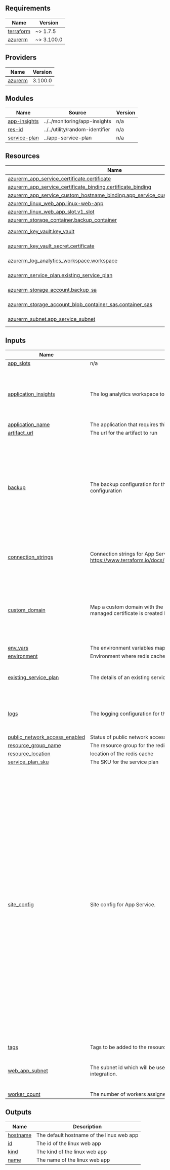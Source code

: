 <!-- BEGIN_TF_DOCS -->
## Requirements

| Name | Version |
|------|---------|
| <a name="requirement_terraform"></a> [terraform](#requirement\_terraform) | ~> 1.7.5 |
| <a name="requirement_azurerm"></a> [azurerm](#requirement\_azurerm) | ~> 3.100.0 |

## Providers

| Name | Version |
|------|---------|
| <a name="provider_azurerm"></a> [azurerm](#provider\_azurerm) | 3.100.0 |

## Modules

| Name | Source | Version |
|------|--------|---------|
| <a name="module_app-insights"></a> [app-insights](#module\_app-insights) | ../../monitoring/app-insights | n/a |
| <a name="module_res-id"></a> [res-id](#module\_res-id) | ../../utility/random-identifier | n/a |
| <a name="module_service-plan"></a> [service-plan](#module\_service-plan) | ../app-service-plan | n/a |

## Resources

| Name | Type |
|------|------|
| [azurerm_app_service_certificate.certificate](https://registry.terraform.io/providers/hashicorp/azurerm/latest/docs/resources/app_service_certificate) | resource |
| [azurerm_app_service_certificate_binding.certificate_binding](https://registry.terraform.io/providers/hashicorp/azurerm/latest/docs/resources/app_service_certificate_binding) | resource |
| [azurerm_app_service_custom_hostname_binding.app_service_custom_hostname_binding](https://registry.terraform.io/providers/hashicorp/azurerm/latest/docs/resources/app_service_custom_hostname_binding) | resource |
| [azurerm_linux_web_app.linux-web-app](https://registry.terraform.io/providers/hashicorp/azurerm/latest/docs/resources/linux_web_app) | resource |
| [azurerm_linux_web_app_slot.v1_slot](https://registry.terraform.io/providers/hashicorp/azurerm/latest/docs/resources/linux_web_app_slot) | resource |
| [azurerm_storage_container.backup_container](https://registry.terraform.io/providers/hashicorp/azurerm/latest/docs/resources/storage_container) | resource |
| [azurerm_key_vault.key_vault](https://registry.terraform.io/providers/hashicorp/azurerm/latest/docs/data-sources/key_vault) | data source |
| [azurerm_key_vault_secret.certificate](https://registry.terraform.io/providers/hashicorp/azurerm/latest/docs/data-sources/key_vault_secret) | data source |
| [azurerm_log_analytics_workspace.workspace](https://registry.terraform.io/providers/hashicorp/azurerm/latest/docs/data-sources/log_analytics_workspace) | data source |
| [azurerm_service_plan.existing_service_plan](https://registry.terraform.io/providers/hashicorp/azurerm/latest/docs/data-sources/service_plan) | data source |
| [azurerm_storage_account.backup_sa](https://registry.terraform.io/providers/hashicorp/azurerm/latest/docs/data-sources/storage_account) | data source |
| [azurerm_storage_account_blob_container_sas.container_sas](https://registry.terraform.io/providers/hashicorp/azurerm/latest/docs/data-sources/storage_account_blob_container_sas) | data source |
| [azurerm_subnet.app_service_subnet](https://registry.terraform.io/providers/hashicorp/azurerm/latest/docs/data-sources/subnet) | data source |

## Inputs

| Name | Description | Type | Default | Required |
|------|-------------|------|---------|:--------:|
| <a name="input_app_slots"></a> [app\_slots](#input\_app\_slots) | n/a | `bool` | `false` | no |
| <a name="input_application_insights"></a> [application\_insights](#input\_application\_insights) | The log analytics workspace to be used for the app insights | <pre>object({<br>    enabled = bool<br>    log_analytics_ws = optional(object({<br>      name           = string<br>      resource_group = string<br>    }))<br>  })</pre> | <pre>{<br>  "enabled": false<br>}</pre> | no |
| <a name="input_application_name"></a> [application\_name](#input\_application\_name) | The application that requires this resource | `string` | n/a | yes |
| <a name="input_artifact_url"></a> [artifact\_url](#input\_artifact\_url) | The url for the artifact to run | `string` | `null` | no |
| <a name="input_backup"></a> [backup](#input\_backup) | The backup configuration for the app service. Skip this for the default backup configuration | <pre>object({<br>    backup_sa = object({<br>      name           = string<br>      resource_group = string<br>    })<br>    enabled = optional(bool)<br>    schedule = object({<br>      frequency_interval       = number<br>      frequency_unit           = string<br>      start_time               = optional(string)<br>      retention_period_days    = optional(number)<br>      keep_at_least_one_backup = optional(bool)<br>    })<br>  })</pre> | `null` | no |
| <a name="input_connection_strings"></a> [connection\_strings](#input\_connection\_strings) | Connection strings for App Service. See documentation https://www.terraform.io/docs/providers/azurerm/r/app_service.html#connection_string | <pre>list(object({<br>    name  = string<br>    type  = string<br>    value = string<br>  }))</pre> | `[]` | no |
| <a name="input_custom_domain"></a> [custom\_domain](#input\_custom\_domain) | Map a custom domain with the app service. If you do not pass the certificate, a managed certificate is created by azure | <pre>object({<br>    hostname = string<br>    certificate = object({<br>      name = string<br>      vault = object({<br>        name           = string<br>        resource_group = string<br>      })<br>    })<br>  })</pre> | `null` | no |
| <a name="input_env_vars"></a> [env\_vars](#input\_env\_vars) | The environment variables map | `map(string)` | `{}` | no |
| <a name="input_environment"></a> [environment](#input\_environment) | Environment where redis cache is provisioned | `string` | n/a | yes |
| <a name="input_existing_service_plan"></a> [existing\_service\_plan](#input\_existing\_service\_plan) | The details of an existing service plan | <pre>object({<br>    name                = string<br>    resource_group_name = string<br>  })</pre> | `null` | no |
| <a name="input_logs"></a> [logs](#input\_logs) | The logging configuration for the app service | <pre>object({<br>    application_logs = object({<br>      file_system_level = string<br>    })<br>  })</pre> | `null` | no |
| <a name="input_public_network_access_enabled"></a> [public\_network\_access\_enabled](#input\_public\_network\_access\_enabled) | Status of public network access to the web app | `bool` | `true` | no |
| <a name="input_resource_group_name"></a> [resource\_group\_name](#input\_resource\_group\_name) | The resource group for the redis cache | `string` | n/a | yes |
| <a name="input_resource_location"></a> [resource\_location](#input\_resource\_location) | location of the redis cache | `string` | `"uaenorth"` | no |
| <a name="input_service_plan_sku"></a> [service\_plan\_sku](#input\_service\_plan\_sku) | The SKU for the service plan | `string` | `"B1"` | no |
| <a name="input_site_config"></a> [site\_config](#input\_site\_config) | Site config for App Service. | <pre>object({<br>    always_on                         = optional(bool)<br>    app_command_line                  = optional(string)<br>    default_documents                 = optional(list(string))<br>    ftps_state                        = optional(string)<br>    health_check_path                 = optional(string)<br>    health_check_eviction_time_in_min = optional(string)<br>    http2_enabled                     = optional(string)<br>    load_balancing_mode               = optional(string)<br>    application_stack                 = optional(map(string))<br>    cidr_restriction = optional(list(object({<br>      name     = optional(string)<br>      priority = optional(number)<br>      action   = optional(string)<br>      cidr     = optional(string)<br>      #       headers  = optional(object({}))<br>    })), [])<br>    subnet_restriction = optional(list(object({<br>      name      = optional(string)<br>      priority  = optional(number)<br>      action    = optional(string)<br>      subnet_id = optional(string)<br>      #       headers   = optional(object({}))<br>    })), [])<br>    service_tags_restriction = optional(list(object({<br>      name        = optional(string)<br>      priority    = optional(number)<br>      action      = optional(string)<br>      service_tag = optional(string)<br>      #       headers     = optional(object({}))<br>    })), [])<br>    default_ip_restriction_action = optional(string)<br>    cors = optional(object({<br>      allowed_origins     = optional(list(string))<br>      support_credentials = optional(bool)<br>    }))<br>  })</pre> | `{}` | no |
| <a name="input_tags"></a> [tags](#input\_tags) | Tags to be added to the resources | `map(string)` | `{}` | no |
| <a name="input_web_app_subnet"></a> [web\_app\_subnet](#input\_web\_app\_subnet) | The subnet id which will be used by this Web App for regional virtual network integration. | <pre>object({<br>    name           = string<br>    vnet_name      = string<br>    resource_group = string<br>  })</pre> | `null` | no |
| <a name="input_worker_count"></a> [worker\_count](#input\_worker\_count) | The number of workers assigned to the service plan and the app-service | `number` | `1` | no |

## Outputs

| Name | Description |
|------|-------------|
| <a name="output_hostname"></a> [hostname](#output\_hostname) | The default hostname of the linux web app |
| <a name="output_id"></a> [id](#output\_id) | The id of the linux web app |
| <a name="output_kind"></a> [kind](#output\_kind) | The kind of the linux web app |
| <a name="output_name"></a> [name](#output\_name) | The name of the linux web app |
<!-- END_TF_DOCS -->